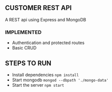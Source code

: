 ## CUSTOMER REST API 
A REST api using Express and MongoDB

### IMPLEMENTED
* Authentication and protected routes
* Basic CRUD

## STEPS TO RUN
* Install dependencies `npm install`
* Start mongodb `mongod --dbpath './mongo-data'`
* Start the server `npm start`
